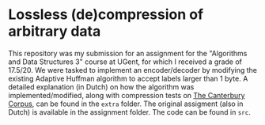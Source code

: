 # Lossless (de)compression of arbitrary data

This repository was my submission for an assignment for the "Algorithms and Data Structures 3" course at UGent, for which I received a grade of 17.5/20. We were tasked to implement an encoder/decoder
by modifying the existing Adaptive Huffman algorithm to accept labels larger than 1 byte. A detailed explanation (in Dutch) on how the algorithm
was implemented/modified, along with compression tests on [The Canterbury Corpus](https://corpus.canterbury.ac.nz/), can be found in the `extra` folder.
The original assigment (also in Dutch) is available in the assignment folder. The code can be found in `src`.
